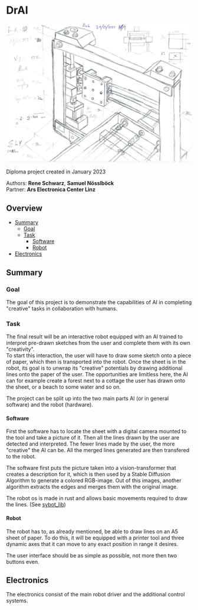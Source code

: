 # DrAI

![Main image (sketch)](./documentation/images/main.PNG)

Diploma project created in January 2023

Authors: **Rene Schwarz**, **Samuel Nösslböck**  
Partner: **Ars Electronica Center Linz**

## Overview

- [Summary](#summary)
  - [Goal](#goal)
  - [Task](#task)
    - [Software](#software)
    - [Robot](#robot)
- [Electronics](./electronics/drake_electronics/README.md)

## Summary

### Goal

The goal of this project is to demonstrate the capabilities of AI in completing "creative" tasks in collaboration with humans.

### Task

The final result will be an interactive robot equipped with an AI trained to interpret pre-drawn sketches from the user and complete them with its own "creativity".  
To start this interaction, the user will have to draw some sketch onto a piece of paper, which then is transported into the robot. Once the sheet is in the robot, its goal is to unwrap its "creative" potentials by drawing additional lines onto the paper of the user. The opportunities are limitless here, the AI can for example create a forest next to a cottage the user has drawn onto the sheet, or a beach to some water and so on.

The project can be split up into the two main parts AI (or in general software) and the robot (hardware).

#### Software

First the software has to locate the sheet with a digital camera mounted to the tool and take a picture of it. Then all the lines drawn by the user are detected and interpreted. The fewer lines made by the user, the more "creative" the AI can be. All the merged lines generated are then transfered to the robot.

The software first puts the picture taken into a vision-transformer that creates a description for it, which is then used by a Stable Diffusion Algorithm to generate a colored RGB-image. Out of this images, another algorithm extracts the edges and merges them with the original image.

The robot os is made in rust and allows basic movements required to draw the lines. (See [sybot_lib](https://github.com/SamuelNoesslboeck/sybot_lib))

#### Robot

The robot has to, as already mentioned, be able to draw lines on an A5 sheet of paper. To do this, it will be equipped with a printer tool and three dynamic axes that it can move to any exact position in range it desires.

The user interface should be as simple as possible, not more then two buttons even.

## Electronics

The electronics consist of the main robot driver and the additional control systems.
